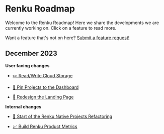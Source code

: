 # Renku Roadmap

Welcome to the Renku Roadmap! Here we share the developments we are currently working on. Click on a feature to read more.

Want a feature that's not on here? [Submit a feature request!](https://github.com/SwissDataScienceCenter/renku/issues/new/choose)

## December 2023

**User facing changes**

- [✏️ Read/Write Cloud Storage](feature-pitches/007-read-write-cloud-storage/read-write-cloud-storage.md)

- [📌 Pin Projects to the Dashboard](feature-pitches/006-pin-to-dashboard/pin-to-dashboard.md)

- [🎨 Redesign the Landing Page](feature-pitches/009-redesign-landing-page/redesign-landing-page.md)

**Internal changes**

- [🐸 Start of the Renku Native Projects Refactoring](feature-pitches/005-define-renku-native-projects-and-users/define-renku-native-projects-and-users.md)

- [📈 Build Renku Product Metrics](feature-pitches/006-first-product-metrics/first-product-metrics.md)
